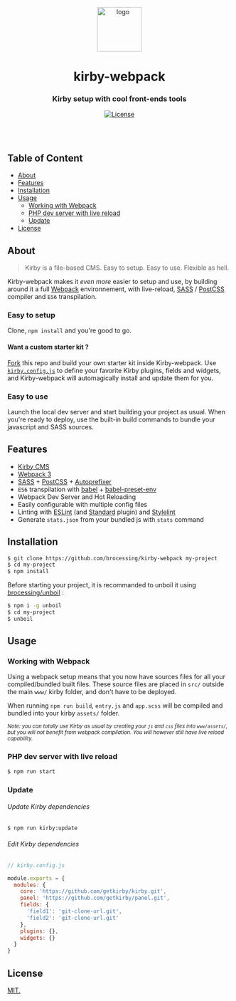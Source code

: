 <p align="center">
  <img src="https://raw.githubusercontent.com/brocessing/kirby-webpack/assets/kirbywebpack-logo.png" width="100" height="auto" alt="logo">
</p>

<h1 align="center">kirby-webpack</h1>
<h3 align="center">Kirby setup with cool front-ends tools</h3>

<div align="center">
  <!-- License -->
  <a href="https://raw.githubusercontent.com/brocessing/kirby-webpack/master/LICENSE">
    <img src="https://img.shields.io/badge/license-MIT-blue.svg?style=flat-square" alt="License" />
  </a>
</div>

<br><br>

## Table of Content
- [About](#About)
- [Features](#features)
- [Installation](#installation)
- [Usage](#usage)
  - [Working with Webpack](#working-with-webpack)
  - [PHP dev server with live reload](#php-dev-server-with-live-reload)
  - [Update](#update)
- [License](#license)

## About

> Kirby is a file-based CMS. Easy to setup. Easy to use. Flexible as hell.

Kirby-webpack makes it _even more_ easier to setup and use, by building around it a full [Webpack](https://webpack.github.io/) environnement, with live-reload, [SASS](http://sass-lang.com/) / [PostCSS](http://postcss.org/) compiler and `ES6` transpilation.

### Easy to setup

Clone, `npm install` and you're good to go. 

#### Want a custom starter kit ? 
[Fork](https://github.com/brocessing/kirby-webpack#fork-destination-box) this repo and build your own starter kit inside Kirby-webpack. Use [`kirby.config.js`]() to define your favorite Kirby plugins, fields and widgets, and Kirby-webpack will automagically install and update them for you.

### Easy to use

Launch the local dev server and start building your project as usual. When you're ready to deploy, use the built-in build commands to bundle your javascript and SASS sources.

## Features

- [Kirby CMS](https://getkirby.com/)
- [Webpack 3](https://webpack.github.io/)
- [SASS](http://sass-lang.com/) + [PostCSS](http://postcss.org/)  + [Autoprefixer](https://github.com/postcss/autoprefixer)
- `ES6` transpilation with [babel](https://babeljs.io/) + [babel-preset-env](https://github.com/babel/babel-preset-env)
- Webpack Dev Server and Hot Reloading
- Easily configurable with multiple config files
- Linting with [ESLint](https://eslint.org/) (and [Standard](http://standardjs.com/) plugin) and [Stylelint](https://stylelint.io/)
- Generate `stats.json` from your bundled js with `stats` command


## Installation
```sh
$ git clone https://github.com/brocessing/kirby-webpack my-project
$ cd my-project
$ npm install
```

Before starting your project, it is recommanded to unboil it using [brocessing/unboil](https://github.com/brocessing/unboil) :

```sh
$ npm i -g unboil
$ cd my-project
$ unboil
```

## Usage

### Working with Webpack

Using a webpack setup means that you now have sources files for all your compiled/bundled built files. These source files are placed in `src/` outside the main `www/` kirby folder, and don't have to be deployed.

When running `npm run build`, `entry.js` and `app.scss` will be compiled and bundled into your kirby `assets/` folder.

<sup>_Note: you can totally use Kirby as usual by creating your `js` and `css` files into `www/assets/`, but you will not benefit from webpack compilation. You will however still have live reload capability._</sup>


### PHP dev server with live reload
```sh
$ npm run start
```

### Update
###### Update Kirby dependencies
```sh
$ npm run kirby:update
```

###### Edit Kirby dependencies
```js
// kirby.config.js

module.exports = {
  modules: {
    core: 'https://github.com/getkirby/kirby.git',
    panel: 'https://github.com/getkirby/panel.git',
    fields: {
      'field1': 'git-clone-url.git',
      'field2': 'git-clone-url.git'
    },
    plugins: {},
    widgets: {}
  }
}

```

## License
[MIT.](https://tldrlegal.com/license/mit-license)
